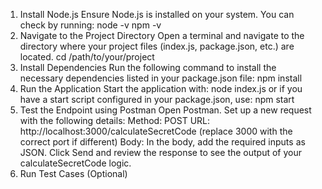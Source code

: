 1. Install Node.js
Ensure Node.js is installed on your system. You can check by running:
  node -v
  npm -v
2. Navigate to the Project Directory
Open a terminal and navigate to the directory where your project files (index.js, package.json, etc.) are located.
  cd /path/to/your/project
3. Install Dependencies
Run the following command to install the necessary dependencies listed in your package.json file:
  npm install
4. Run the Application
Start the application with:
node index.js
or if you have a start script configured in your package.json, use:
npm start
5. Test the Endpoint using Postman
Open Postman.
Set up a new request with the following details:
Method: POST
URL: http://localhost:3000/calculateSecretCode (replace 3000 with the correct port if different)
Body: In the body, add the required inputs as JSON.
Click Send and review the response to see the output of your calculateSecretCode logic.
6. Run Test Cases (Optional)
